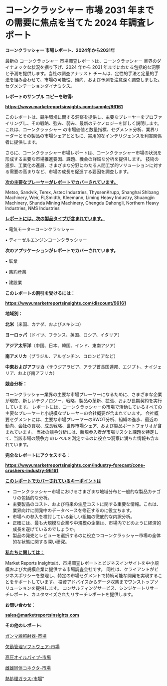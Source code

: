 # コーンクラッシャー 市場 2031 年までの需要に焦点を当てた 2024 年調査レポート

<strong>コーンクラッシャー 市場レポート、2024年から2031年</strong>

最新の コーンクラッシャー 市場調査レポートは、コーンクラッシャー 業界のダイナミックな状況を掘り下げ、2024 年から 2031 年までにわたる包括的な洞察と予測を提供します。当社の調査アナリスト チームは、定性的手法と定量的手法を組み合わせて、市場の可能性、傾向、および予測を注意深く調査しました。 セグメンテーションダイナミクス。



<strong>レポートのサンプル コピーを取得:</strong> <a href=https://www.marketreportsinsights.com/sample/96161>

<strong><u>https://www.marketreportsinsights.com/sample/96161</u></strong></a>

このレポートは、競争環境に関する洞察を提供し、主要なプレーヤーをプロファイリングし、その戦略、強み、弱み、最新のテクノロジーを詳しく説明します。 これは、コーンクラッシャー の市場価値と数量指標、セグメント分析、業界リーダーとその製品の市場シェアとともに、実用的なインテリジェンスを利害関係者に提供します。

さらに、コーンクラッシャー市場レポートは、コーンクラッシャー市場の状況を形成する主要な市場推進要因、課題、機会の詳細な分析を提供します。 技術の進歩、工業化の進展、さまざまな分野にわたる人間工学的ソリューションに対する需要の高まりなど、市場の成長を促進する要因を調査します。



<strong><u>次の主要なプレーヤーがレポートでカバーされています。</u></strong>

Metso, Sandvik, Terex, Astec Industries, ThyssenKrupp, Shanghai Shibang Machinery, Weir, FLSmidth, Kleemann, Liming Heavy Industry, Shuangjin Machinery, Shunda Mining Machinery, Chengdu Dahongli, Northern Heavy Industries, NMS Industries



<strong><u><b>レポートには、次の製品タイプが含まれています。</b></u></strong>

• 電気モーターコーンクラッシャー

• ディーゼルエンジンコーンクラッシャー



<strong><b>次のアプリケーションがレポートでカバーされています。</b></strong>

• 鉱業

• 集約産業

• 建設業



<strong><b>このレポートの割引を受けるには：</b></strong><a href=https://www.marketreportsinsights.com/discount/96161>

<strong><u>https://www.marketreportsinsights.com/discount/96161</u></strong></a>



<strong>地域別：</strong>



<strong>北米</strong>（米国、カナダ、およびメキシコ）



<strong>ヨーロッパ</strong>（ドイツ、フランス、英国、ロシア、イタリア）



<strong>アジア太平洋</strong>（中国、日本、韓国、インド、東南アジア）



<strong>南アメリカ</strong>（ブラジル、アルゼンチン、コロンビアなど）



<strong>中東およびアフリカ</strong>（サウジアラビア、アラブ首長国連邦、エジプト、ナイジェリア、および南アフリカ）



<strong>競合分析：</strong>

コーンクラッシャー業界の主要な市場プレーヤーになるために、さまざまな企業が現在、新しいテクノロジー、戦略、製品の革新、拡張、および長期契約を実行しています。 レポートには、コーンクラッシャーの市場で活動しているすべての主要なプレーヤーと小規模なプレーヤーの会社概要が含まれています。 会社概要セグメントには、主要な市場プレーヤーのSWOT分析、組織の進歩、最近の動向、会社の買収、成長戦略、世界市場シェア、および製品ポートフォリオが含まれています。 当社の競争分析には、新規参入者が市場リスクと課題を特定して、当該市場の競争力 のレベルを測定するのに役立つ洞察に満ちた情報も含まれています。



<strong>完全なレポートにアクセスする</strong>：

<a href=https://www.marketreportsinsights.com/industry-forecast/cone-crushers-industry-96161>

<strong><u>https://www.marketreportsinsights.com/industry-forecast/cone-crushers-industry-96161</u></strong></a>



<strong><u><b>このレポートでカバーされているキーポイントは</b></u></strong>
<ul>
  <li>コーンクラッシャー市場におけるさまざまな地域分布と一般的な製品カテゴリの包括的な分析。</li>
  <li>主要製品のコスト、および将来の生産コストに関する重要な情報。これは、業界向けに開発中のデータベースを修正するのに役立ちます。</li>
  <li>市場への参入を検討している新しい組織の徹底的な内訳分析。</li>
  <li>正確には、最も大規模な企業や中規模の企業は、市場内でどのように経済的成長を遂げているのでしょうか。</li>
  <li>製品の発売とレビューを選択するのに役立つコーンクラッシャー市場の全体的な状態に関する深い研究。</li>
</ul>


<strong><u><b>私たちに関しては：</b></u></strong>

Market Reports Insightsは、市場調査レポートとビジネスインサイトを中小規模および大規模企業に提供する市場調査会社です。 同社は、クライアントがビジネスポリシーを整理し、特定の市場セグメントで持続可能な開発を実現することをサポートしています。 投資アドバイスからデータ収集までワンストップソリューションを提供します。 コンサルティングサービス、シンジケートリサーチレポート、カスタマイズされたリサーチレポートを提供します。



<strong><b>お問い合わせ</b></strong>：

<a href=mailto:sales@marketreportsinsights.com>

<strong><u>sales@marketreportsinsights.com</u></strong></a>



<strong>その他のレポート:</strong>

<a href=https://www.linkedin.com/pulse/ガンマ線照射器-市場-2023-swot-分析と最新イノベーション-2030-mhhdf/>ガンマ線照射器-市場</a>

<a href=https://www.linkedin.com/pulse/欠勤管理ソフトウェア-市場-2023-最新の-cagr-および成長分析-riawf/>欠勤管理ソフトウェア-市場</a>

<a href=https://www.linkedin.com/pulse/高圧オイルパイプ-市場-2023-新興市場-将来の動向と市場需要-2030-zqiof/>高圧オイルパイプ-市場</a>

<a href=https://www.linkedin.com/pulse/雌雄同体コネクタ-市場-2023-競争分析と事業成長-2030-analytics-achievers-24-analysis-fdvrf/>雌雄同体コネクタ-市場</a>

<a href=https://www.linkedin.com/pulse/熱処理ガラス-市場-2030-年までの需要に焦点を当てた-2023-年調査レポート-yzogf/>熱処理ガラス-市場</a>"
